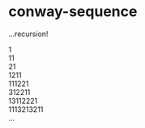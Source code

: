 conway-sequence
===============

...recursion!

1 <br>
11 <br>
21 <br>
1211 <br>
111221 <br>
312211 <br>
13112221 <br>
1113213211 <br>
... <br>
